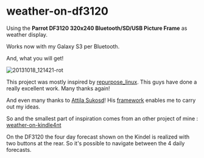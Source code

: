 weather-on-df3120
=================

Using the **Parrot DF3120 320x240 Bluetooth/SD/USB Picture Frame** as weather display.

Works now with my Galaxy S3 per Bluetooth.

And, what you will get!

![20131018_121421-rot](https://f.cloud.github.com/assets/614954/1368518/a9c752b6-39a8-11e3-8552-6a03bd2c5ff9.jpg)

This project was mostly inspired by [repurpose_linux](https://sites.google.com/site/repurposelinux/df3120).
This guys have done a really excellent work. Many thanks again!

And even many thanks to [Attila Sukosd](https://github.com/atiti)!
His [framework](https://github.com/atiti/df3120-sdl-framework) enables me to carry out my ideas.

So and the smallest part of inspiration comes from an other project of mine :
[weather-on-kindle4nt](https://github.com/ufuchs/weather-on-kindle4nt/releases)

On the DF3120 the four day forecast shown on the Kindel is realized with two buttons at the rear.
So it's possible to navigate between the 4 daily forecasts.

